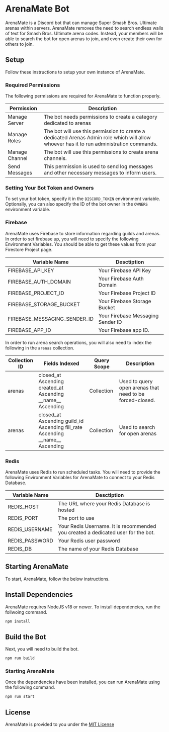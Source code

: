 # ArenaMate Bot

ArenaMate is a Discord bot that can manage Super Smash Bros. Ultimate arenas within servers. ArenaMate removes the need to search endless walls of text for Smash Bros. Ultimate arena codes. Instead, your members will be able to search the bot for open arenas to join, and even create their own for others to join.

## Setup

Follow these instructions to setup your own instance of ArenaMate.

### Required Permissions

The following permissions are required for ArenaMate to function properly.

| Permission     | Description                                                                                                                              |
| -------------- | ---------------------------------------------------------------------------------------------------------------------------------------- |
| Manage Server  | The bot needs permissions to create a category dedicated to arenas                                                                       |
| Manage Roles   | The bot will use this permission to create a dedicated Arenas Admin role which will allow whoever has it to run administration commands. |
| Manage Channel | The bot will use this permissions to create arena channels.                                                                              |
| Send Messages  | This permission is used to send log messages and other necessary messages to inform users.                                               |

### Setting Your Bot Token and Owners

To set your bot token, specify it in the `DISCORD_TOKEN` environment variable. Optionally, you can also specify the ID of the bot owner in the `OWNERS` environment variable.

### Firebase

ArenaMate uses Firebase to store information regarding guilds and arenas. In order to set firebase up, you will need to specify the following Environment Variables. You should be able to get these values from your Firestore Project page.

| Variable Name                | Desctiption                       |
| ---------------------------- | --------------------------------- |
| FIREBASE_API_KEY             | Your Firebase API Key             |
| FIREBASE_AUTH_DOMAIN         | Your Firebase Auth Domain         |
| FIREBASE_PROJECT_ID          | Your Firebase Project ID          |
| FIREBASE_STORAGE_BUCKET      | Your Firebase Storage Bucket      |
| FIREBASE_MESSAGING_SENDER_ID | Your Firebase Messaging Sender ID |
| FIREBASE_APP_ID              | Your Firebase app ID.             |

In order to run arena search operations, you will also need to index the following in the `arenas` collection.

| Collection ID | Fields Indexed                                                                    | Query Scope | Description                                              |
| ------------- | --------------------------------------------------------------------------------- | ----------- | -------------------------------------------------------- |
| arenas        | closed_at Ascending created_at Ascending \_\_name\_\_ Ascending                   | Collection  | Used to query open arenas that need to be forced-closed. |
| arenas        | closed_at Ascending guild_id Ascending fill_rate Ascending \_\_name\_\_ Ascending | Collection  | Used to search for open arenas                           |

### Redis

ArenaMate uses Redis to run scheduled tasks. You will need to provide the following Environment Variables for ArenaMate to connect to your Redis Database.

| Variable Name  | Desctiption                                                                      |
| -------------- | -------------------------------------------------------------------------------- |
| REDIS_HOST     | The URL where your Redis Database is hosted                                      |
| REDIS_PORT     | The port to use                                                                  |
| REDIS_USERNAME | Your Redis Username. It is recommended you created a dedicated user for the bot. |
| REDIS_PASSWORD | Your Redis user password                                                         |
| REDIS_DB       | The name of your Redis Database                                                  |

## Starting ArenaMate

To start, ArenaMate, follow the below instructions.

## Install Dependencies

ArenaMate requires NodeJS v18 or newer. To install dependencies, run the follwoing command.

```sh
npm install
```

## Build the Bot

Next, you will need to build the bot.

```sh
npm run build
```

### Starting ArenaMate

Once the dependencies have been installed, you can run ArenaMate using the following command.

```sh
npm run start
```

## License

ArenaMate is provided to you under the [MIT License](./LICENSE)

